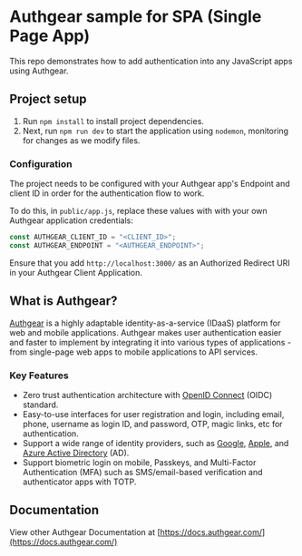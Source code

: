 # Authgear sample for SPA (Single Page App)

This repo demonstrates how to add authentication into any JavaScript apps using Authgear.

## Project setup

1. Run `npm install` to install project dependencies. 
2. Next, run `npm run dev` to start the application using `nodemon`, monitoring for changes as we modify files.

### Configuration

The project needs to be configured with your Authgear app's Endpoint and client ID in order for the authentication flow to work.

To do this, in `public/app.js`, replace these values with with your own Authgear application credentials:

```javascript
const AUTHGEAR_CLIENT_ID = "<CLIENT_ID>";
const AUTHGEAR_ENDPOINT = "<AUTHGEAR_ENDPOINT>";
```

Ensure that you add `http://localhost:3000/` as an Authorized Redirect URI in your Authgear Client Application.

## What is Authgear?

[Authgear](https://www.authgear.com/) is a highly adaptable identity-as-a-service (IDaaS) platform for web and mobile applications.
Authgear makes user authentication easier and faster to implement by integrating it into various types of applications - from single-page web apps to mobile applications to API services.

### Key Features

- Zero trust authentication architecture with [OpenID Connect](https://openid.net/developers/how-connect-works/) (OIDC) standard.
- Easy-to-use interfaces for user registration and login, including email, phone, username as login ID, and password, OTP, magic links, etc for authentication.
- Support a wide range of identity providers, such as [Google](https://developers.google.com/identity), [Apple](https://support.apple.com/en-gb/guide/deployment/depa64848f3a/web), and [Azure Active Directory](https://azure.microsoft.com/en-gb/products/active-directory/) (AD).
- Support biometric login on mobile, Passkeys, and Multi-Factor Authentication (MFA) such as SMS/email-based verification and authenticator apps with TOTP.

## Documentation

View other Authgear Documentation at [https://docs.authgear.com/](https://docs.authgear.com/)
